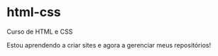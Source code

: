 # html-css
 Curso de HTML e CSS

Estou aprendendo a criar sites e agora a gerenciar meus repositórios!